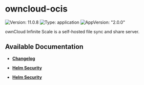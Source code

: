 # owncloud-ocis

![Version: 11.0.8](https://img.shields.io/badge/Version-11.0.8-informational?style=flat-square) ![Type: application](https://img.shields.io/badge/Type-application-informational?style=flat-square) ![AppVersion: "2.0.0"](https://img.shields.io/badge/AppVersion-"2.0.0"-informational?style=flat-square)

ownCloud Infinite Scale is a self-hosted file sync and share server.

## Available Documentation

- [**Changelog**](CHANGELOG)

- [**Helm Security**](container-security)

- [**Helm Security**](helm-security)


